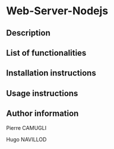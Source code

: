 # Web-Server-Nodejs

## Description

## List of functionalities

## Installation instructions

## Usage instructions

## Author information
Pierre CAMUGLI

Hugo NAVILLOD
